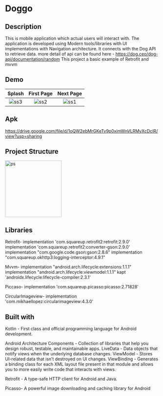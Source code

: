 # Doggo
Description
------------------------------------------------------------------------------
This is mobile application which actual users will interact with.
The application is developed using Modern tools/libraries with UI implementations with Navigation architecture.
It connects with the Dog API to retrieve data. more detail of api can be found here - https://dog.ceo/dog-api/documentation/random 
This project a basic example of Retrofit and mvvm

Demo
-----------------------------------------------------------------------------------
Splash              |  First Page                 | Next Page    
:-------------------------:|:-------------------------:|:---------------------------:
![ss3](https://user-images.githubusercontent.com/40074224/138214963-a9219562-8c52-429d-82d7-d8fcbfe46063.jpg)  |  ![ss2](https://user-images.githubusercontent.com/40074224/138214972-ff8dd696-ed2b-42b0-b642-057a9cf16cfa.jpg) |![ss1](https://user-images.githubusercontent.com/40074224/138214970-0cd81bec-cb2f-4f6b-9b77-73ed0c0165ea.jpg)

Apk
------------------------------------------------------------------------------
https://drive.google.com/file/d/1oQW2ebMrGKeTv9p0ximWnVLRMyXcDcIR/view?usp=sharing


Project Structure
--------------------------------------------------------------------------------
<img width="185" alt="ps" src="https://user-images.githubusercontent.com/40074224/138231394-f2413375-ba8e-4d28-8619-1e1d01eea90a.PNG">


Libraries 
-----------------------------------------------------------------------------------

Retrofit-
implementation 'com.squareup.retrofit2:retrofit:2.9.0'
implementation 'com.squareup.retrofit2:converter-gson:2.9.0'
implementation "com.google.code.gson:gson:2.8.6"
implementation "com.squareup.okhttp3:logging-interceptor:4.9.1"

Mvvm-
implementation "android.arch.lifecycle:extensions:1.1.1"
implementation "android.arch.lifecycle:viewmodel:1.1.1"
kapt 'androidx.lifecycle:lifecycle-compiler:2.3.1'

Piccaso-
implementation 'com.squareup.picasso:picasso:2.71828'

CircularImageview-
implementation 'com.mikhaellopez:circularimageview:4.3.0'

Built with
---------------------------------------------------------------------------------

Kotlin - First class and official programming language for Android development.

Android Architecture Components - Collection of libraries that help you design robust, testable, and maintainable apps.
    LiveData - Data objects that notify views when the underlying database changes.
    ViewModel - Stores UI-related data that isn’t destroyed on UI changes.
    ViewBinding - Generates a binding class for each XML layout file present in that module and allows you to more easily write code that interacts with views.

Retrofit - A type-safe HTTP client for Android and Java.

Picasso- A powerful image downloading and caching library for Android


